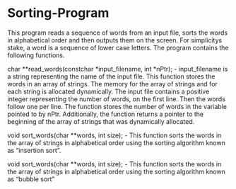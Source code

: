 # Sorting-Program

This program reads a sequence of words from an input file, sorts the words in alphabetical order and then outputs them on the screen. For simplicitys stake, a word is a sequence of lower case letters. The program contains the following functions.

char **read_words(constchar *input_filename, int *nPtr); - input_filename is a string representing the name of the input file. This function stores the words in an array of strings. The memory for the array of strings and for each string is allocated dynamically. The input file contains a positive integer representing the number of words, on the first line. Then the words follow one per line. The function stores the number of words in the variable pointed to by nPtr. Additionally, the function returns a pointer to the beginning of the array of strings that was dynamically allocated.

void sort_words(char **words, int size); - This function sorts the words in the array of strings in alphabetical order using the sorting algorithm known as “insertion sort”. 

void sort_words(char **words, int size); - This function sorts the words in the array of strings in alphabetical order using the sorting algorithm known as “bubble sort”
